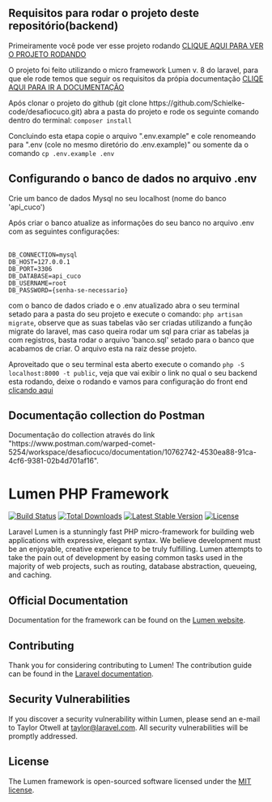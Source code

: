 <h2>Requisitos para rodar o projeto deste repositório(backend)</h2>
<p>Primeiramente você pode ver esse projeto rodando <a href="http://codezeus.com.br/"> CLIQUE AQUI PARA VER O PROJETO RODANDO</a><p>
<p>O projeto foi feito utilizando o micro framework Lumen v. 8 do laravel, para que ele rode temos que seguir os requisitos da própia documentação <a href="https://lumen.laravel.com/docs/8.x"> CLIQE AQUI PARA IR A DOCUMENTAÇÃO</a></p>
<p>
	Após clonar o projeto do github (git clone https://github.com/Schielke-code/desafiocuco.git) abra a pasta do projeto e rode os seguinte comando dentro do terminal:
	<code>composer install</code>
</p>
<p>
	Concluindo esta etapa copie o arquivo ".env.example" e cole renomeando para ".env (cole no mesmo diretório do .env.example)" ou somente da o comando <code>cp .env.example .env</code>
</p>

<p>

<h2>Configurando o banco de dados no arquivo .env</h2>

<p>
	Crie um banco de dados Mysql no seu localhost (nome do banco 'api_cuco')
</p>

<p>
	Após criar o banco atualize as informações do seu banco no arquivo .env com as seguintes configurações:<br/><br/>

	DB_CONNECTION=mysql
	DB_HOST=127.0.0.1
	DB_PORT=3306
	DB_DATABASE=api_cuco
	DB_USERNAME=root
	DB_PASSWORD={senha-se-necessario}

</p>

<p>
	com o banco de dados criado e o .env atualizado abra o seu terminal setado para a pasta do seu projeto e execute o comando: <code>php artisan migrate</code>, observe que as suas tabelas vão ser criadas utilizando a função migrate do laravel, mas caso queira rodar um sql para criar as tabelas ja com registros, basta rodar o arquivo 'banco.sql' setado para o banco que acabamos de criar. O arquivo esta na raiz desse projeto.
</p>

<p>
   Aproveitado que o seu terminal esta aberto execute o comando <code>php -S localhost:8000 -t public</code>, veja que vai exibir o link no qual o seu backend esta rodando, deixe o rodando e vamos para configuração do front end
   <a href="https://github.com/Schielke-code/" target="_blank">clicando aqui</a>
</p>

<h2>Documentação collection  do Postman</h2>
<p>
	Documentação do collection através do link "https://www.postman.com/warped-comet-5254/workspace/desafiocuco/documentation/10762742-4530ea88-91ca-4cf6-9381-02b4d701af16".
</p>

# Lumen PHP Framework

[![Build Status](https://travis-ci.org/laravel/lumen-framework.svg)](https://travis-ci.org/laravel/lumen-framework)
[![Total Downloads](https://img.shields.io/packagist/dt/laravel/framework)](https://packagist.org/packages/laravel/lumen-framework)
[![Latest Stable Version](https://img.shields.io/packagist/v/laravel/framework)](https://packagist.org/packages/laravel/lumen-framework)
[![License](https://img.shields.io/packagist/l/laravel/framework)](https://packagist.org/packages/laravel/lumen-framework)

Laravel Lumen is a stunningly fast PHP micro-framework for building web applications with expressive, elegant syntax. We believe development must be an enjoyable, creative experience to be truly fulfilling. Lumen attempts to take the pain out of development by easing common tasks used in the majority of web projects, such as routing, database abstraction, queueing, and caching.

## Official Documentation

Documentation for the framework can be found on the [Lumen website](https://lumen.laravel.com/docs).

## Contributing

Thank you for considering contributing to Lumen! The contribution guide can be found in the [Laravel documentation](https://laravel.com/docs/contributions).

## Security Vulnerabilities

If you discover a security vulnerability within Lumen, please send an e-mail to Taylor Otwell at taylor@laravel.com. All security vulnerabilities will be promptly addressed.

## License

The Lumen framework is open-sourced software licensed under the [MIT license](https://opensource.org/licenses/MIT).


